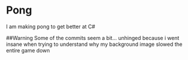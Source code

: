 # Pong
I am making pong to get better at C#


##Warning
Some of the commits seem a bit... unhinged because i went insane when trying to understand why my background image slowed the entire game down
